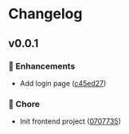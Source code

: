 # Changelog


## v0.0.1


### 🚀 Enhancements

- Add login page ([c45ed27](https://github.com/SimoneCheng/v-tube/commit/c45ed27))

### 🏡 Chore

- Init frontend project ([0707735](https://github.com/SimoneCheng/v-tube/commit/0707735))

